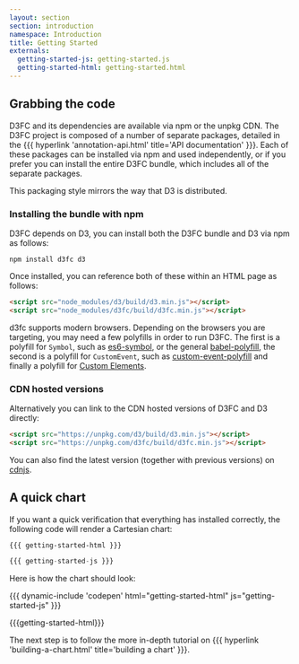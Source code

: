 ```yaml
---
layout: section
section: introduction
namespace: Introduction
title: Getting Started
externals:
  getting-started-js: getting-started.js
  getting-started-html: getting-started.html
---
```


## Grabbing the code

D3FC and its dependencies are available via npm or the unpkg CDN. The D3FC project is composed of a number of separate
packages, detailed in the {{{ hyperlink 'annotation-api.html' title='API documentation' }}}. Each of these packages can be installed via npm and used independently, or if you prefer you can install the entire D3FC bundle, which includes all of the separate packages.

This packaging style mirrors the way that D3 is distributed.

### Installing the bundle with npm

D3FC depends on D3, you can install both the D3FC bundle and D3 via npm as follows:

```
npm install d3fc d3
```

Once installed, you can reference both of these within an HTML page as follows:

```html
<script src="node_modules/d3/build/d3.min.js"></script>
<script src="node_modules/d3fc/build/d3fc.min.js"></script>
```

d3fc supports modern browsers. Depending on the browsers you are targeting, you may need a few polyfills in order to run D3FC. The first is a polyfill for `Symbol`, such as [es6-symbol](https://github.com/medikoo/es6-symbol), or the general [babel-polyfill](https://www.npmjs.com/package/babel-polyfill), the second is a polyfill for `CustomEvent`, such as [custom-event-polyfill](https://github.com/krambuhl/custom-event-polyfill) and finally a polyfill for [Custom Elements](https://github.com/WebReflection/document-register-element).

### CDN hosted versions

Alternatively you can link to the CDN hosted versions of D3FC and D3 directly:

```html
<script src="https://unpkg.com/d3/build/d3.min.js"></script>
<script src="https://unpkg.com/d3fc/build/d3fc.min.js"></script>
```

You can also find the latest version (together with previous versions) on [cdnjs](https://cdnjs.com/libraries/d3fc).

## A quick chart

If you want a quick verification that everything has installed correctly, the following code will render a Cartesian chart:

```html
{{{ getting-started-html }}}
```

```js
{{{ getting-started-js }}}
```

Here is how the chart should look:

{{{ dynamic-include 'codepen' html="getting-started-html" js="getting-started-js" }}}

{{{getting-started-html}}}
<script type="text/javascript">
{{{getting-started-js}}}
</script>

The next step is to follow the more in-depth tutorial on {{{ hyperlink 'building-a-chart.html' title='building a chart' }}}.
